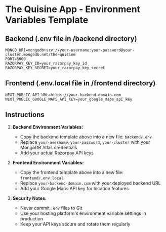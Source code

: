 # The Quisine App - Environment Variables Template

## Backend (.env file in /backend directory)
```
MONGO_URI=mongodb+srv://your-username:your-password@your-cluster.mongodb.net/the-quisine
PORT=5000
RAZORPAY_KEY_ID=your_razorpay_key_id
RAZORPAY_KEY_SECRET=your_razorpay_key_secret
```

## Frontend (.env.local file in /frontend directory)  
```
NEXT_PUBLIC_API_URL=https://your-backend-domain.com
NEXT_PUBLIC_GOOGLE_MAPS_API_KEY=your_google_maps_api_key
```

## Instructions

1. **Backend Environment Variables:**
   - Copy the backend template above into a new file: `backend/.env`
   - Replace `your-username`, `your-password`, `your-cluster` with your MongoDB Atlas credentials
   - Add your actual Razorpay API keys

2. **Frontend Environment Variables:**
   - Copy the frontend template above into a new file: `frontend/.env.local`
   - Replace `your-backend-domain.com` with your deployed backend URL
   - Add your Google Maps API key for location features

3. **Security Notes:**
   - Never commit `.env` files to Git
   - Use your hosting platform's environment variable settings in production
   - Keep your API keys secure and rotate them regularly